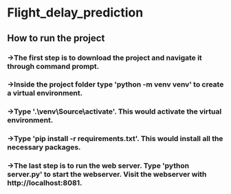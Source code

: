 # Flight_delay_prediction


## How to run the project
  ### ->The first step is to download the project and navigate it through command prompt.
  ### ->Inside the project folder type 'python -m venv venv' to create a virtual environment.
  ### ->Type '.\venv\Source\activate'. This would activate the virtual environment.
  ### ->Type 'pip install -r requirements.txt'. This would install all the necessary packages.
  ### ->The last step is to run the web server. Type 'python server.py' to start the webserver. Visit the webserver with http://localhost:8081.
